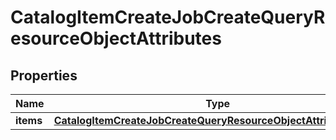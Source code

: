 
# CatalogItemCreateJobCreateQueryResourceObjectAttributes

## Properties
| Name | Type | Description | Notes |
| ------------ | ------------- | ------------- | ------------- |
| **items** | [**CatalogItemCreateJobCreateQueryResourceObjectAttributesItems**](CatalogItemCreateJobCreateQueryResourceObjectAttributesItems.md) |  |  |




